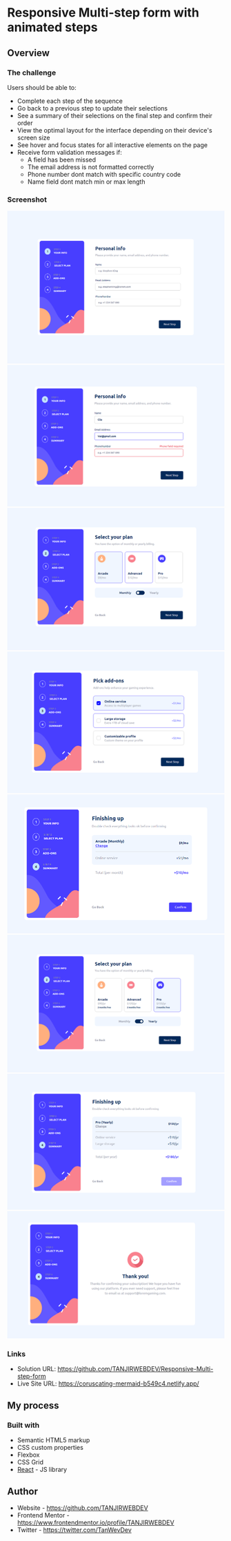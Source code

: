 # Responsive Multi-step form with animated steps

## Overview

### The challenge

Users should be able to:

- Complete each step of the sequence
- Go back to a previous step to update their selections
- See a summary of their selections on the final step and confirm their order
- View the optimal layout for the interface depending on their device's screen size
- See hover and focus states for all interactive elements on the page
- Receive form validation messages if:
  - A field has been missed
  - The email address is not formatted correctly
  - Phone number dont match with specific country code
  - Name field dont match min or max length

### Screenshot

![1](./Screenshot1.png)
![2](./Screenshot2.png)
![3](./Screenshot3.png)
![4](./Screenshot4.png)
![5](./Screenshot5.png)
![6](./Screenshot6.png)
![7](./Screenshot7.png)
![8](./Screenshot8.png)

### Links

- Solution URL: https://github.com/TANJIRWEBDEV/Responsive-Multi-step-form
- Live Site URL: https://coruscating-mermaid-b549c4.netlify.app/

## My process

### Built with

- Semantic HTML5 markup
- CSS custom properties
- Flexbox
- CSS Grid
- [React](https://reactjs.org/) - JS library

## Author

- Website - https://github.com/TANJIRWEBDEV
- Frontend Mentor - https://www.frontendmentor.io/profile/TANJIRWEBDEV
- Twitter - https://twitter.com/TanWevDev
